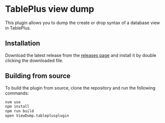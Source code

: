 # TablePlus view dump
This plugin allows you to dump the create or drop syntax of a database view in TablePlus.

## Installation
Download the latest release from the [releases page](https://github.com/jordyvanderhaegen/tableplus-view-dump/releases) and install it by double clicking the downloaded file.

## Building from source
To build the plugin from source, clone the repository and run the following commands:
```bash
nvm use
npm install
npm run build
open ViewDump.tableplusplugin
```